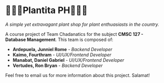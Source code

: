 # 🌵🌿🌱Plantita PH🌵🌿🌱

*A simple yet extravagant plant shop for plant enthuasiasts in the country.*

A course project of Team Chadanatics for the subject **CMSC 127 - Database Management**. This team is composed of: 
* **Ardepuela, Junniel Rome** - *Backend Developer*
* **Kaimo, Fourthram** - *UI/UX/Frontend Developer*
* **Manabat, Daniel Gabriel** - *UI/UX/Frontend Developer*
* **Vertudes, Ron Bryan** - *Backend Developer*

Feel free to email us for more information about this project. Salamat!
